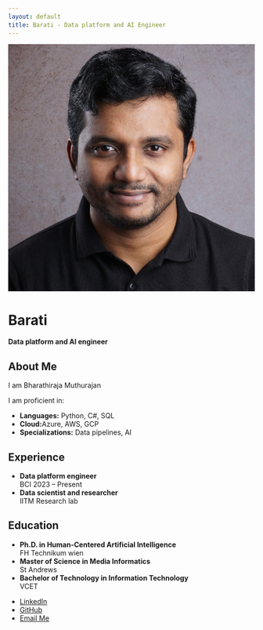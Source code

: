 ```yaml
---
layout: default
title: Barati - Data platform and AI Engineer
---
```

<div class="intro-header">
  <img src="/assets/img/Bharathi.png" alt="Barati" class="profile-pic">
  <div class="intro-text">
    <h1>Barati</h1>
    <p><strong>Data platform and AI engineer</strong></p>
  </div>
</div>

<h2 id="about">About Me</h2>
<p>I am Bharathiraja Muthurajan</p>
<p>I am proficient in:</p>
<ul class="no-bullet">
    <li><strong>Languages:</strong> Python, C#, SQL</li>
    <li><strong>Cloud:</strong>Azure, AWS, GCP</li>
    <li><strong>Specializations:</strong> Data pipelines, AI</li>
</ul>

<h2 id="experience">Experience</h2>
<ul class="no-bullet">
    <li><strong>Data platform engineer</strong><br>BCI 2023 – Present</li>
    <li><strong>Data scientist and researcher</strong><br>IITM Research lab</li>
</ul>

<h2 id="education">Education</h2>
<ul class="no-bullet">
    <li><strong>Ph.D. in Human-Centered Artificial Intelligence</strong><br>FH Technikum wien</li>
    <li><strong>Master of Science in Media Informatics</strong><br>St Andrews</li>
    <li><strong>Bachelor of Technology in Information Technology</strong><br>VCET</li>
</ul>

<ul class="no-bullet">
    <li><a href="https://www.linkedin.com/in/bharathirajam" target="_blank">LinkedIn</a></li>
    <li><a href="https://github.com/brt-rj" target="_blank">GitHub</a></li>
    <li><a href="mailto:barati_m@pm.me">Email Me</a></li>
</ul>
